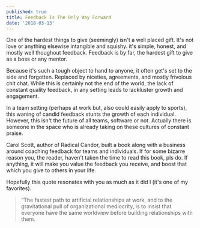 ```yaml
---
published: true
title: Feedback Is The Only Way Forward
date: '2018-03-13'
---
```


One of the hardest things to give (seemingly) isn't a well placed gift. 
It's not love or anything elsewise intangible and squishy. 
it's simple, honest, and mostly well thoughout feedback. 
Feedback is by far, the hardest gift to give as a boss or any mentor.

Because it's such a tough object to hand to anyone, 
it often get's set to the side and forgotten. 
Replaced by niceties, agreements, and mostly frivolous chit chat. 
While this is certainly not the end of the world, 
the lack of constant quality feedback, 
in any setting leads to lackluster growth and engagement.

In a team setting (perhaps at work but, also could easily apply to sports), 
this waning of candid feedback stunts the growth of each individual. 
However, this isn't the future of all teams, software or not. 
Actually there is someone in the space who is already taking on these cultures of constant praise.

Carol Scott, author of Radical Candor, 
built a book along with a business around coaching feedback for teams and individuals. 
If for some bizarre reason you, 
the reader, haven't taken the time to read this book, pls do. 
If anything, it will make you value the feedback you receive, 
and boost that which you give to others in your life.

Hopefully this quote resonates with you as much as it did I 
(it's one of my favorites).

> “The fastest path to artificial relationships at work, 
> and to the gravitational pull of organizational mediocrity, 
> is to insist that everyone have the same worldview before building relationships with them.
